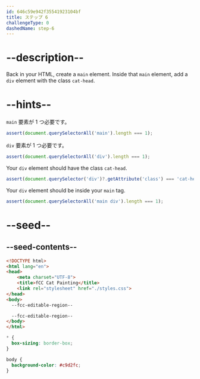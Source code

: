 ```yaml
---
id: 646c59e942f35541923104bf
title: ステップ 6
challengeType: 0
dashedName: step-6
---
```


# --description--

Back in your HTML, create a `main` element. Inside that `main` element, add a `div` element with the class `cat-head`.

# --hints--

`main` 要素が 1 つ必要です。

```js
assert(document.querySelectorAll('main').length === 1);
```

`div` 要素が 1 つ必要です。

```js
assert(document.querySelectorAll('div').length === 1);
```

Your `div` element should have the class `cat-head`.

```js
assert(document.querySelector('div')?.getAttribute('class') === 'cat-head');
```

Your `div` element should be inside your `main` tag.

```js
assert(document.querySelectorAll('main div').length === 1);
```

# --seed--

## --seed-contents--

```html
<!DOCTYPE html>
<html lang="en">
<head>
    <meta charset="UTF-8">
    <title>fCC Cat Painting</title>
    <link rel="stylesheet" href="./styles.css">
</head>
<body>
  --fcc-editable-region--

  --fcc-editable-region--
</body>
</html>
```

```css
* {
  box-sizing: border-box;
}

body {
  background-color: #c9d2fc;
}
```
